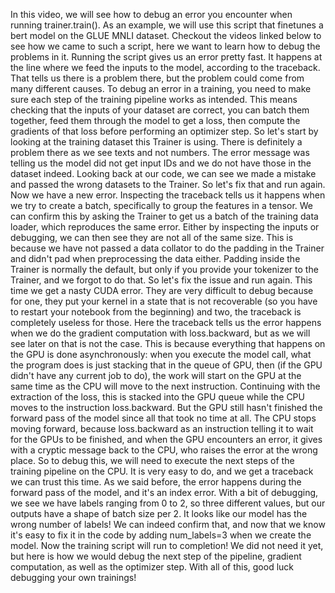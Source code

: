 In this video, we will see how to debug an error you encounter when running trainer.train(). As an example, we will use this script that finetunes a bert model on the GLUE MNLI dataset. Checkout the videos linked below to see how we came to such a script, here we want to learn how to debug the problems in it. Running the script gives us an error pretty fast. It happens at the line where we feed the inputs to the model, according to the traceback. That tells us there is a problem there, but the problem could come from many different causes. To debug an error in a training, you need to make sure each step of the training pipeline works as intended. This means checking that the inputs of your dataset are correct, you can batch them together, feed them through the model to get a loss, then compute the gradients of that loss before performing an optimizer step. So let's start by looking at the training dataset this Trainer is using. There is definitely a problem there as we see texts and not numbers. The error message was telling us the model did not get input IDs and we do not have those in the dataset indeed. Looking back at our code, we can see we made a mistake and passed the wrong datasets to the Trainer. So let's fix that and run again. Now we have a new error. Inspecting the traceback tells us it happens when we try to create a batch, specifically to group the features in a tensor. We can confirm this by asking the Trainer to get us a batch of the training data loader, which reproduces the same error. Either by inspecting the inputs or debugging, we can then see they are not all of the same size. This is because we have not passed a data collator to do the padding in the Trainer and didn't pad when preprocessing the data either. Padding inside the Trainer is normally the default, but only if you provide your tokenizer to the Trainer, and we forgot to do that. So let's fix the issue and run again. This time we get a nasty CUDA error. They are very difficult to debug because for one, they put your kernel in a state that is not recoverable (so you have to restart your notebook from the beginning) and two, the traceback is completely useless for those. Here the traceback tells us the error happens when we do the gradient computation with loss.backward, but as we will see later on that is not the case. This is because everything that happens on the GPU is done asynchronously: when you execute the model call, what the program does is just stacking that in the queue of GPU, then (if the GPU didn't have any current job to do), the work will start on the GPU at the same time as the CPU will move to the next instruction. Continuing with the extraction of the loss, this is stacked into the GPU queue while the CPU moves to the instruction loss.backward. But the GPU still hasn't finished the forward pass of the model since all that took no time at all. The CPU stops moving forward, because loss.backward as an instruction telling it to wait for the GPUs to be finished, and when the GPU encounters an error, it gives with a cryptic message back to the CPU, who raises the error at the wrong place. So to debug this, we will need to execute the next steps of the training pipeline on the CPU. It is very easy to do, and we get a traceback we can trust this time. As we said before, the error happens during the forward pass of the model, and it's an index error. With a bit of debugging, we see we have labels ranging from 0 to 2, so three different values, but our outputs have a shape of batch size per 2. It looks like our model has the wrong number of labels! We can indeed confirm that, and now that we know it's easy to fix it in the code by adding num_labels=3 when we create the model. Now the training script will run to completion! We did not need it yet, but here is how we would debug the next step of the pipeline, gradient computation, as well as the optimizer step. With all of this, good luck debugging your own trainings!
